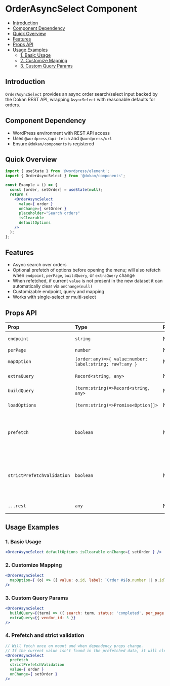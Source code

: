 # OrderAsyncSelect Component

- [Introduction](#introduction)
- [Component Dependency](#component-dependency)
- [Quick Overview](#quick-overview)
- [Features](#features)
- [Props API](#props-api)
- [Usage Examples](#usage-examples)
  - [1. Basic Usage](#1-basic-usage)
  - [2. Customize Mapping](#2-customize-mapping)
  - [3. Custom Query Params](#3-custom-query-params)

## Introduction

`OrderAsyncSelect` provides an async order search/select input backed by the Dokan REST API, wrapping `AsyncSelect` with reasonable defaults for orders.

## Component Dependency

- WordPress environment with REST API access
- Uses `@wordpress/api-fetch` and `@wordpress/url`
- Ensure `@dokan/components` is registered

## Quick Overview

```jsx
import { useState } from '@wordpress/element';
import { OrderAsyncSelect } from '@dokan/components';

const Example = () => {
  const [order, setOrder] = useState(null);
  return (
    <OrderAsyncSelect
      value={ order }
      onChange={ setOrder }
      placeholder="Search orders"
      isClearable
      defaultOptions
    />
  );
};
```

## Features

- Async search over orders
- Optional prefetch of options before opening the menu; will also refetch when `endpoint`, `perPage`, `buildQuery`, or `extraQuery` change
- When refetched, if current `value` is not present in the new dataset it can automatically clear via `onChange(null)`
- Customizable endpoint, query and mapping
- Works with single-select or multi-select

## Props API

| Prop | Type | Required | Default | Description |
| :--- | :--- | :--- | :--- | :--- |
| `endpoint` | `string` | No | `'/dokan/v2/orders'` | REST route to fetch orders. |
| `perPage` | `number` | No | `20` | Items per page. |
| `mapOption` | `(order:any)=>{ value:number; label:string; raw?:any }` | No | Built-in | Convert order to option. |
| `extraQuery` | `Record<string, any>` | No | `{}` | Additional query args. |
| `buildQuery` | `(term:string)=>Record<string, any>` | No | - | Override query builder. |
| `loadOptions` | `(term:string)=>Promise<Option[]>` | No | - | Override loader entirely. |
| `prefetch` | `boolean` | No | `false` | If true, fetch orders immediately (and on dependency changes) instead of waiting for menu open. |
| `strictPrefetchValidation` | `boolean` | No | `false` | If true, when `prefetch` runs and the current `value` is not found in the prefetched/refetched list, `onChange(null)` is triggered. |
| `...rest` | `any` | No | - | Any `AsyncSelect` prop. |

## Usage Examples

### 1. Basic Usage

```jsx
<OrderAsyncSelect defaultOptions isClearable onChange={ setOrder } />
```

### 2. Customize Mapping

```jsx
<OrderAsyncSelect
  mapOption={ (o) => ({ value: o.id, label: `Order #${o.number || o.id}`, raw: o }) }
/>
```

### 3. Custom Query Params

```jsx
<OrderAsyncSelect
  buildQuery={(term) => ({ search: term, status: 'completed', per_page: 50 })}
  extraQuery={{ vendor_id: 5 }}
/>
```

### 4. Prefetch and strict validation

```jsx
// Will fetch once on mount and when dependency props change.
// If the current value isn't found in the prefetched data, it will clear it.
<OrderAsyncSelect
  prefetch
  strictPrefetchValidation
  value={ order }
  onChange={ setOrder }
/>
```
